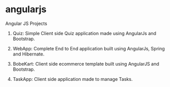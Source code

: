 # angularjs
Angular JS Projects

1) Quiz: Simple Client side Quiz application made using AngularJs and Bootstrap.
   
2) WebApp: 
   Complete End to End application built using AngularJs, Spring and Hibernate.

3) BobeKart: 
   Client side ecommerce template built using AngularJS and Bootstrap.
   
4) TaskApp: 
   Client side application made to manage Tasks.
